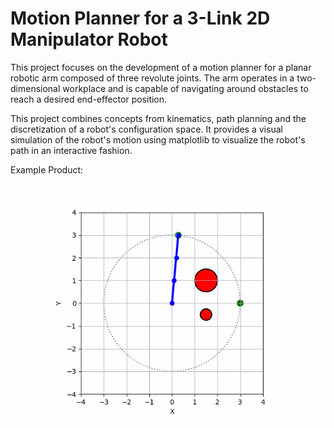 # Motion Planner for a 3-Link 2D Manipulator Robot

This project focuses on the development of a motion planner for a planar robotic arm composed of three revolute joints. The arm operates in a two-dimensional workplace and is capable of navigating around obstacles to reach a desired end-effector position.

This project combines concepts from kinematics, path planning and the discretization of a robot's configuration space. It provides a visual simulation of the robot's motion using matplotlib to visualize the robot's path in an interactive fashion.

Example Product: 

![Robot Arm Animation](assets/robot_motion.gif)
